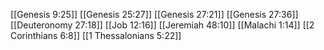 [[Genesis 9:25]]
[[Genesis 25:27]]
[[Genesis 27:21]]
[[Genesis 27:36]]
[[Deuteronomy 27:18]]
[[Job 12:16]]
[[Jeremiah 48:10]]
[[Malachi 1:14]]
[[2 Corinthians 6:8]]
[[1 Thessalonians 5:22]]
